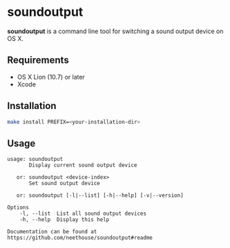 # soundoutput

**soundoutput** is a command line tool for switching a sound output device on OS X.

## Requirements

- OS X Lion (10.7) or later
- Xcode

## Installation

```sh
make install PREFIX=<your-installation-dir>
```

## Usage

```
usage: soundoutput
       Display current sound output device

   or: soundoutput <device-index>
       Set sound output device

   or: soundoutput [-l|--list] [-h|--help] [-v|--version]

Options
    -l, --list  List all sound output devices
    -h, --help  Display this help

Documentation can be found at https://github.com/neethouse/soundoutput#readme
```

